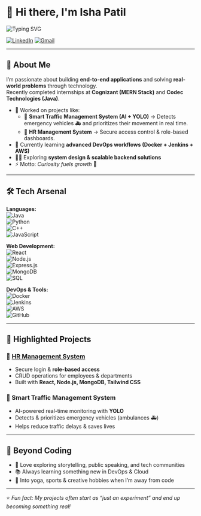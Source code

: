 # 👋 Hi there, I'm Isha Patil  

![Typing SVG](https://readme-typing-svg.herokuapp.com?font=Fira+Code&size=22&duration=2500&pause=1000&color=00C2FF&width=700&lines=Software+Engineer+%7C+Full-Stack+Developer;Always+curious+to+learn+new+things;Building+projects+that+create+impact)

[![LinkedIn](https://img.shields.io/badge/LinkedIn-0077B5?style=flat&logo=linkedin&logoColor=white)](www.linkedin.com/in/ishap01) 
[![Gmail](https://img.shields.io/badge/Gmail-D14836?style=flat&logo=gmail&logoColor=white)](mailto:ishaa0182@gmail.com)  

---

## 💫 About Me  
I’m passionate about building **end-to-end applications** and solving **real-world problems** through technology.  
Recently completed internships at **Cognizant (MERN Stack)** and **Codec Technologies (Java)**.  

- 🔭 Worked on projects like:
  - 🚦 **Smart Traffic Management System (AI + YOLO)** → Detects emergency vehicles 🚑 and prioritizes their movement in real time.  
  - 🏢 **HR Management System** → Secure access control & role-based dashboards.  
- 🌱 Currently learning **advanced DevOps workflows (Docker + Jenkins + AWS)**  
- 👨‍💻 Exploring **system design & scalable backend solutions**  
- ⚡ Motto: *Curiosity fuels growth* 🚀  

---

## 🛠️ Tech Arsenal  

**Languages:**  
![Java](https://img.shields.io/badge/Java-red?style=flat&logo=java&logoColor=white)  
![Python](https://img.shields.io/badge/Python-blue?style=flat&logo=python&logoColor=white)  
![C++](https://img.shields.io/badge/C++-00599C?style=flat&logo=c%2B%2B&logoColor=white)  
![JavaScript](https://img.shields.io/badge/JavaScript-F7DF1E?style=flat&logo=javascript&logoColor=black)  

**Web Development:**  
![React](https://img.shields.io/badge/React-20232A?style=flat&logo=react&logoColor=61DAFB)  
![Node.js](https://img.shields.io/badge/Node.js-339933?style=flat&logo=node.js&logoColor=white)  
![Express.js](https://img.shields.io/badge/Express.js-000000?style=flat&logo=express&logoColor=white)  
![MongoDB](https://img.shields.io/badge/MongoDB-4EA94B?style=flat&logo=mongodb&logoColor=white)  
![SQL](https://img.shields.io/badge/SQL-4479A1?style=flat&logo=postgresql&logoColor=white)  

**DevOps & Tools:**  
![Docker](https://img.shields.io/badge/Docker-2496ED?style=flat&logo=docker&logoColor=white)  
![Jenkins](https://img.shields.io/badge/Jenkins-D24939?style=flat&logo=jenkins&logoColor=white)  
![AWS](https://img.shields.io/badge/AWS-232F3E?style=flat&logo=amazon-aws&logoColor=white)  
![GitHub](https://img.shields.io/badge/GitHub-100000?style=flat&logo=github&logoColor=white)  

---

## 🚀 Highlighted Projects  
### 🏢 [HR Management System](https://hrxpert-frontend-nm98d4kra-isha-patils-projects-71a30dce.vercel.app/)
- Secure login & **role-based access**  
- CRUD operations for employees & departments  
- Built with **React, Node.js, MongoDB, Tailwind CSS**

  
### 🚦 Smart Traffic Management System
- AI-powered real-time monitoring with **YOLO**  
- Detects & prioritizes emergency vehicles (ambulances 🚑)  
- Helps reduce traffic delays & saves lives  

---

## 🎯 Beyond Coding  
- 🎤 Love exploring storytelling, public speaking, and tech communities  
- 📚 Always learning something new in DevOps & Cloud  
- 🏸 Into yoga, sports & creative hobbies when I’m away from code  

---

⭐️ *Fun fact: My projects often start as “just an experiment” and end up becoming something real!*  
